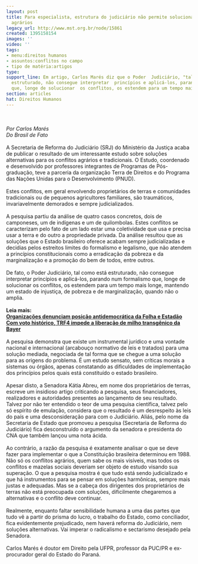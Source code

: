 ```yaml
---
layout: post
title: Para especialista, estrutura do judiciário não permite solucionar conflitos
  agrários
legacy_url: http://www.mst.org.br/node/15861
created: 1395158154
images: ''
video: ''
tags:
- menu:direitos humanos
- assuntos:conflitos no campo
- tipo de matéria:artigos
type: 
support_line: Em artigo, Carlos Marés diz que o Poder  Judiciário, "tal como está
  estruturado, não consegue interpretar  princípios e aplicá-los, parando num formalismo
  que, longe de solucionar  os conflitos, os estendem para um tempo mais longe.
section: articles
hat: Direitos Humanos
---
```

<p><br><em><br>Por Carlos Marés<br>Do Brasil de Fato</em><br><br>A Secretaria de Reforma do Judiciário (SRJ) do Ministério da Justiça acaba de publicar o resultado de um interessante estudo sobre soluções alternativas para os conflitos agrários e tradicionais. O Estudo, coordenado e desenvolvido por professores integrantes de Programas de Pós-graduação, teve a parceria da organização Terra de Direitos e do Programa das Nações Unidas para o Desenvolvimento (PNUD).<br><br>Estes conflitos, em geral envolvendo proprietários de terras e comunidades tradicionais ou de pequenos agricultores familiares, são traumáticos, invariavelmente demorados e sempre judicializados.<br><br>A pesquisa partiu da análise de quatro casos concretos, dois de camponeses, um de indígenas e um de quilombolas. Estes conflitos se caracterizam pelo fato de um lado estar uma coletividade que usa e precisa usar a terra e do outro a propriedade privada. Da análise resultou que as soluções que o Estado brasileiro oferece acabam sempre judicializadas e decidias pelos estreitos limites do formalismo e legalismo, que não atendem a princípios constitucionais como a erradicação da pobreza e da marginalização e a promoção do bem de todos, entre outros.<br><br>De fato, o Poder Judiciário, tal como está estruturado, não consegue interpretar princípios e aplicá-los, parando num formalismo que, longe de solucionar os conflitos, os estendem para um tempo mais longe, mantendo um estado de injustiça, de pobreza e de marginalização, quando não o amplia.<br><br><strong>Leia mais:<br></strong><a href="http://www.mst.org.br/node/15852"><strong>Organizações denunciam posição antidemocrática da Folha e Estadão <br></strong></a><a href="http://www.mst.org.br/node/15846"><strong>Com voto histórico, TRF4 impede a liberação de milho transgênico da Bayer </strong><br></a><br>A pesquisa demonstra que existe um instrumental jurídico e uma vontade nacional e internacional (arcabouço normativo de leis e tratados) para uma solução mediada, negociada de tal forma que se chegue a uma solução para as origens do problema. É um estudo sensato, sem críticas morais a sistemas ou órgãos, apenas constatando as dificuldades de implementação dos princípios pelos quais está constituído o estado brasileiro.<br><br>Apesar disto, a Senadora Kátia Abreu, em nome dos proprietários de terras, escreve um insidioso artigo criticando a pesquisa, seus financiadores, realizadores e autoridades presentes ao lançamento de seu resultado. Talvez por não ter entendido o teor de uma pesquisa científica, talvez pelo só espírito de emulação, considera que o resultado é um desrespeito às leis do país e uma desconsideração para com o Judiciário. Aliás, pelo nome da Secretaria de Estado que promoveu a pesquisa (Secretaria de Reforma do Judiciário) fica desconstruído o argumento da senadora e presidenta do CNA que também lançou uma nota ácida.<br><br>Ao contrário, a razão da pesquisa é exatamente analisar o que se deve fazer para implementar o que a Constituição brasileira determinou em 1988. Não só os conflitos agrários, quem sabe os mais visíveis, mas todos os conflitos e mazelas sociais deveriam ser objeto de estudo visando sua superação. O que a pesquisa mostra é que tudo está sendo judicializado e que há instrumentos para se pensar em soluções harmônicas, sempre mais justas e adequadas. Mas se a cabeça dos dirigentes dos proprietários de terras não está preocupada com soluções, dificilmente chegaremos a alternativas e o conflito deve continuar.<br><br>Realmente, enquanto faltar sensibilidade humana a uma das partes que tudo vê a partir do prisma do lucro, o trabalho do Estado, como conciliador, fica evidentemente prejudicado, nem haverá reforma do Judiciário, nem soluções alternativas. Vai imperar o radicalismo e sectarismo desejado pela Senadora.<br><br>Carlos Marés é doutor em Direito pela UFPR, professor da PUC/PR e ex-procurador geral do Estado do Paraná.</p><p>&nbsp;</p>
